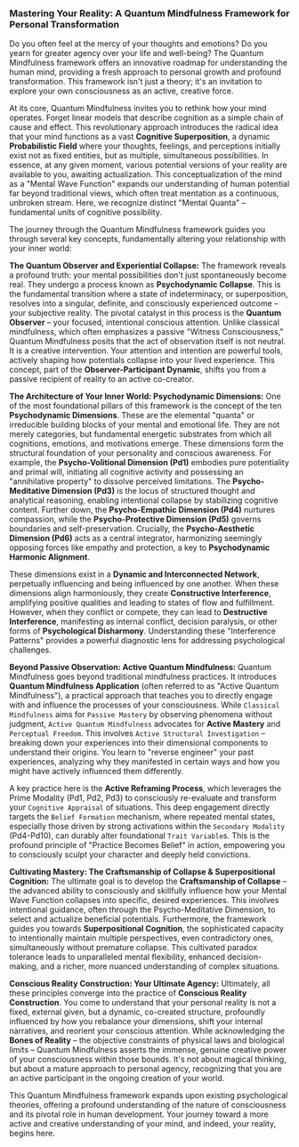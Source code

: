 ### Mastering Your Reality: A Quantum Mindfulness Framework for Personal Transformation

Do you often feel at the mercy of your thoughts and emotions? Do you yearn for greater agency over your life and well-being? The Quantum Mindfulness framework offers an innovative roadmap for understanding the human mind, providing a fresh approach to personal growth and profound transformation. This framework isn't just a theory; it's an invitation to explore your own consciousness as an active, creative force.

At its core, Quantum Mindfulness invites you to rethink how your mind operates. Forget linear models that describe cognition as a simple chain of cause and effect. This revolutionary approach introduces the radical idea that your mind functions as a vast **Cognitive Superposition**, a dynamic **Probabilistic Field** where your thoughts, feelings, and perceptions initially exist not as fixed entities, but as multiple, simultaneous possibilities. In essence, at any given moment, various potential versions of your reality are available to you, awaiting actualization. This conceptualization of the mind as a "Mental Wave Function" expands our understanding of human potential far beyond traditional views, which often treat mentation as a continuous, unbroken stream. Here, we recognize distinct "Mental Quanta" – fundamental units of cognitive possibility.

The journey through the Quantum Mindfulness framework guides you through several key concepts, fundamentally altering your relationship with your inner world:

**The Quantum Observer and Experiential Collapse:**
The framework reveals a profound truth: your mental possibilities don't just spontaneously become real. They undergo a process known as **Psychodynamic Collapse**. This is the fundamental transition where a state of indeterminacy, or superposition, resolves into a singular, definite, and consciously experienced outcome – your subjective reality. The pivotal catalyst in this process is the **Quantum Observer** – your focused, intentional conscious attention. Unlike classical mindfulness, which often emphasizes a passive "Witness Consciousness," Quantum Mindfulness posits that the act of observation itself is not neutral. It is a creative intervention. Your attention and intention are powerful tools, actively shaping how potentials collapse into your lived experience. This concept, part of the **Observer-Participant Dynamic**, shifts you from a passive recipient of reality to an active co-creator.

**The Architecture of Your Inner World: Psychodynamic Dimensions:**
One of the most foundational pillars of this framework is the concept of the ten **Psychodynamic Dimensions**. These are the elemental "quanta" or irreducible building blocks of your mental and emotional life. They are not merely categories, but fundamental energetic substrates from which all cognitions, emotions, and motivations emerge. These dimensions form the structural foundation of your personality and conscious awareness. For example, the **Psycho-Volitional Dimension (Pd1)** embodies pure potentiality and primal will, initiating all cognitive activity and possessing an "annihilative property" to dissolve perceived limitations. The **Psycho-Meditative Dimension (Pd3)** is the locus of structured thought and analytical reasoning, enabling intentional collapse by stabilizing cognitive content. Further down, the **Psycho-Empathic Dimension (Pd4)** nurtures compassion, while the **Psycho-Protective Dimension (Pd5)** governs boundaries and self-preservation. Crucially, the **Psycho-Aesthetic Dimension (Pd6)** acts as a central integrator, harmonizing seemingly opposing forces like empathy and protection, a key to **Psychodynamic Harmonic Alignment**.

These dimensions exist in a **Dynamic and Interconnected Network**, perpetually influencing and being influenced by one another. When these dimensions align harmoniously, they create **Constructive Interference**, amplifying positive qualities and leading to states of flow and fulfillment. However, when they conflict or compete, they can lead to **Destructive Interference**, manifesting as internal conflict, decision paralysis, or other forms of **Psychological Disharmony**. Understanding these "Interference Patterns" provides a powerful diagnostic lens for addressing psychological challenges.

**Beyond Passive Observation: Active Quantum Mindfulness:**
Quantum Mindfulness goes beyond traditional mindfulness practices. It introduces **Quantum Mindfulness Application** (often referred to as "Active Quantum Mindfulness"), a practical approach that teaches you to directly engage with and influence the processes of your consciousness. While `Classical Mindfulness` aims for `Passive Mastery` by observing phenomena without judgment, `Active Quantum Mindfulness` advocates for **Active Mastery** and `Perceptual Freedom`. This involves `Active Structural Investigation` – breaking down your experiences into their dimensional components to understand their origins. You learn to "reverse engineer" your past experiences, analyzing why they manifested in certain ways and how you might have actively influenced them differently.

A key practice here is the **Active Reframing Process**, which leverages the Prime Modality (Pd1, Pd2, Pd3) to consciously re-evaluate and transform your `Cognitive Appraisal` of situations. This deep engagement directly targets the `Belief Formation` mechanism, where repeated mental states, especially those driven by strong activations within the `Secondary Modality` (Pd4-Pd10), can durably alter foundational `Trait Variable`s. This is the profound principle of "Practice Becomes Belief" in action, empowering you to consciously sculpt your character and deeply held convictions.

**Cultivating Mastery: The Craftsmanship of Collapse & Superpositional Cognition:**
The ultimate goal is to develop the **Craftsmanship of Collapse** – the advanced ability to consciously and skillfully influence how your Mental Wave Function collapses into specific, desired experiences. This involves intentional guidance, often through the Psycho-Meditative Dimension, to select and actualize beneficial potentials. Furthermore, the framework guides you towards **Superpositional Cognition**, the sophisticated capacity to intentionally maintain multiple perspectives, even contradictory ones, simultaneously without premature collapse. This cultivated paradox tolerance leads to unparalleled mental flexibility, enhanced decision-making, and a richer, more nuanced understanding of complex situations.

**Conscious Reality Construction: Your Ultimate Agency:**
Ultimately, all these principles converge into the practice of **Conscious Reality Construction**. You come to understand that your personal reality is not a fixed, external given, but a dynamic, co-created structure, profoundly influenced by how you rebalance your dimensions, shift your internal narratives, and reorient your conscious attention. While acknowledging the **Bones of Reality** – the objective constraints of physical laws and biological limits – Quantum Mindfulness asserts the immense, genuine creative power of your consciousness within those bounds. It's not about magical thinking, but about a mature approach to personal agency, recognizing that you are an active participant in the ongoing creation of your world.

This Quantum Mindfulness framework expands upon existing psychological theories, offering a profound understanding of the nature of consciousness and its pivotal role in human development. Your journey toward a more active and creative understanding of your mind, and indeed, your reality, begins here.